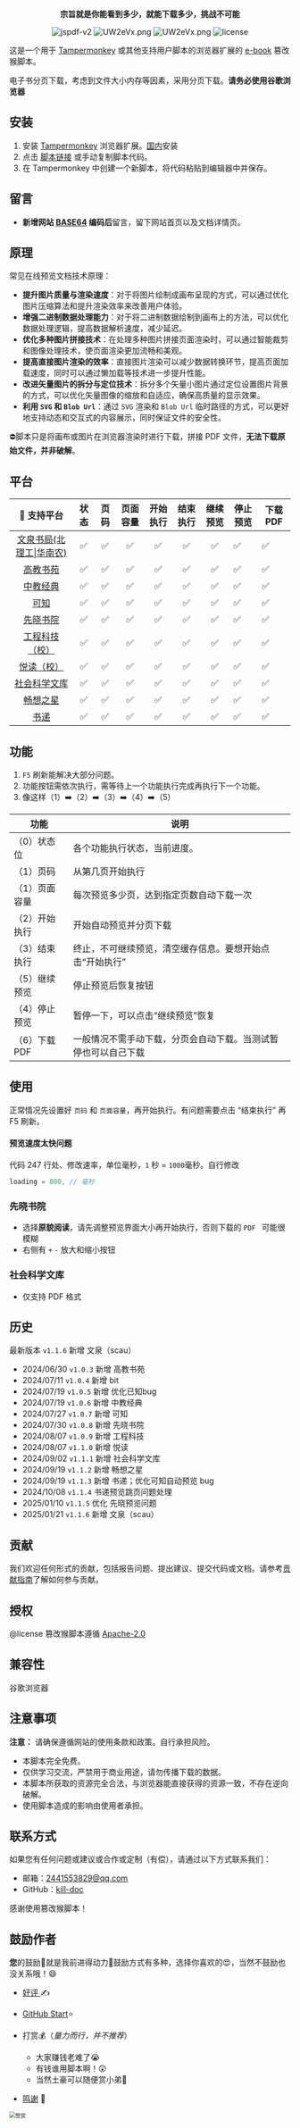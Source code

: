 <p align="center"><strong>宗旨就是你能看到多少，就能下载多少，挑战不可能</strong><p>
<p align="center">
    <a>
        <img src="https://img.shields.io/badge/jspdf-v2.4.0-blue?style=flat-square" alt="jspdf-v2" />
    </a>
    <a>
        <img src="https://img.shields.io/badge/@zip.js-v2.7.34-blue?style=flat-square" alt="UW2eVx.png" />
    </a> 
	<a>
        <img src="https://img.shields.io/badge/@html2canvas-v1.4.1-blue?style=flat-square" alt="UW2eVx.png" />
    </a>
    <a>
    <img alt="license" src="https://img.shields.io/badge/license-Apache2.0-blue?style=flat-square">
    </a>
</p>


这是一个用于 [Tampermonkey](https://www.tampermonkey.net/) 或其他支持用户脚本的浏览器扩展的 [e-book](https://github.com/systemmin/kill-doc/blob/master/e-book/index.js) 篡改猴脚本。

电子书分页下载，考虑到文件大小内存等因素，采用分页下载。**请务必使用谷歌浏览器**

## 安装
1. 安装 [Tampermonkey](https://www.tampermonkey.net/) 浏览器扩展。[国内](https://www.crxsoso.com/webstore/detail/dhdgffkkebhmkfjojejmpbldmpobfkfo)安装
2. 点击 [脚本链接](https://greasyfork.org/zh-CN/scripts/497405) 或手动复制脚本代码。
3. 在 Tampermonkey 中创建一个新脚本，将代码粘贴到编辑器中并保存。

## 留言

- **新增网站 [BASE64](https://base64.us/) 编码后**留言，留下网站首页以及文档详情页。

## 原理

常见在线预览文档技术原理：

- **提升图片质量与渲染速度**：对于将图片绘制成画布呈现的方式，可以通过优化图片压缩算法和提升渲染效率来改善用户体验。
- **增强二进制数据处理能力**：对于将二进制数据绘制到画布上的方法，可以优化数据处理逻辑，提高数据解析速度，减少延迟。
- **优化多种图片拼接技术**：在处理多种图片拼接页面渲染时，可以通过智能裁剪和图像处理技术，使页面渲染更加流畅和美观。
- **提高直接图片渲染的效率**：直接图片渲染可以减少数据转换环节，提高页面加载速度，同时可以通过懒加载等技术进一步提升性能。
- **改进矢量图片的拆分与定位技术**：拆分多个矢量小图片通过定位设置图片背景的方式，可以优化矢量图像的缩放和自适应，确保高质量的显示效果。
- **利用 `SVG` 和 `Blob Url`**：通过 `SVG` 渲染和 `Blob Url` 临时路径的方式，可以更好地支持动态和交互式的内容展示，同时保证文件的安全性。

⛔脚本只是将画布或图片在浏览器渲染时进行下载，拼接 PDF 文件，**无法下载原始文件，并非破解**。

## 平台

|                   **📖** 支持平台                    | 状态 | 页码 | 页面容量 | 开始执行 | 结束执行 | 继续预览 | 停止预览 | 下载PDF |
| :-------------------------------------------------: | :--: | :--: | :------: | :------: | :------: | :------: | -------- | ------- |
| [文泉书局(北理工\|华南农)](https://wqbook.wqxuetang.com/) |  ✅   |  ✅   |    ✅     |    ✅     |    ✅     |    ✅     | ✅        | ✅       |
|        [高教书苑](https://ebook.hep.com.cn/)        |  ✅   |  ✅   |    ✅     |    ✅     |    ✅     |    ✅     | ✅        | ✅       |
|     [中教经典](https://www.zjjd.cn/zhongtufa/)      |  ✅   |  ✅   |    ✅     |    ✅     |    ✅     |    ✅     | ✅        | ✅       |
|          [可知](https://www.keledge.com/)           |  ✅   |  ✅   |    ✅     |    ✅     |    ✅     |    ✅     | ✅        | ✅       |
|      [先晓书院](https://xianxiao.ssap.com.cn/)      |  ✅   |  ✅   |    ✅     |    ✅     |    ✅     |    ✅     | ✅        | ✅       |
|      [工程科技（校）](https://ersp.lib.whu.edu.cn/)      |  ✅   |  ✅   |    ✅     |    ✅     |    ✅     |    ✅     | ✅        | ✅       |
|      [悦读（校）](https://yd.51zhy.cn)      |  ✅   |  ✅   |    ✅     |    ✅     |    ✅     |    ✅     | ✅        | ✅       |
|      [社会科学文库](https://www.sklib.cn)      |  ✅   |  ✅   |    ✅     |    ✅     |    ✅     |    ✅     | ✅        | ✅       |
|      [畅想之星](https://www.cxstar.com)      |  ✅   |  ✅   |    ✅     |    ✅     |    ✅     |    ✅     | ✅        | ✅       |
|      [书递](https://www.elib.link)      |  ✅   |  ✅   |    ✅     |    ✅     |    ✅     |    ✅     | ✅        | ✅       |


## 功能

1. `F5` 刷新能解决大部分问题。
2. 功能按钮需依次执行，需等待上一个功能执行完成再执行下一个功能。
3. 像这样（1）➡️（2）➡️（3）➡️（4）➡️（5）


| 功能          | 说明                                                         |
| ------------- | ------------------------------------------------------------ |
| （0）状态位   | 各个功能执行状态，当前进度。                                 |
| （1）页码     | 从第几页开始执行                                             |
| （1）页面容量 | 每次预览多少页，达到指定页数自动下载一次                     |
| （2）开始执行 | 开始自动预览并分页下载                                       |
| （3）结束执行 | 终止，不可继续预览，清空缓存信息。要想开始点击“开始执行”     |
| （5）继续预览 | 停止预览后恢复按钮                                           |
| （4）停止预览 | 暂停一下，可以点击“继续预览”恢复                             |
| （6）下载PDF  | 一般情况不需手动下载，分页会自动下载。当测试暂停也可以自己下载 |

## 使用

正常情况先设置好 `页码` 和 `页面容量`，再开始执行。有问题需要点击 “结束执行” 再 F5 刷新。

#### 预览速度太快问题

代码 247 行处、修改速率，单位毫秒，`1` 秒 = `1000`毫秒。自行修改

```js
loading = 800, // 毫秒
```

### 先晓书院

- 选择**原貌阅读**，请先调整预览界面大小再开始执行，否则下载的 `PDF ` 可能很模糊
- 右侧有 `+` `-` 放大和缩小按钮

### 社会科学文库

- 仅支持 PDF 格式

## 历史

最新版本 `v1.1.6` 新增 文泉（scau）

- 2024/06/30 `v1.0.3` 新增 高教书苑
- 2024/07/11 `v1.0.4` 新增 bit
- 2024/07/19 `v1.0.5` 新增 优化已知bug
- 2024/07/19 `v1.0.6` 新增 中教经典
- 2024/07/27 `v1.0.7` 新增 可知
- 2024/07/30 `v1.0.8` 新增 先晓书院
- 2024/08/07 `v1.0.9` 新增 工程科技
- 2024/08/07 `v1.1.0` 新增 悦读
- 2024/09/02 `v1.1.1` 新增 社会科学文库
- 2024/09/19 `v1.1.2` 新增 畅想之星
- 2024/09/19 `v1.1.3` 新增 书递；优化可知自动预览 bug
- 2024/10/08 `v1.1.4` 书递预览跳页问题处理
- 2025/01/10 `v1.1.5` 优化 先晓预览问题
- 2025/01/21 `v1.1.6` 新增 文泉（scau）

## 贡献

我们欢迎任何形式的贡献，包括报告问题、提出建议、提交代码或文档。请参考[贡献指南](https://github.com/systemmin/kill-doc/issues)了解如何参与贡献。

## 授权

@license 篡改猴脚本遵循 [Apache-2.0](https://spdx.org/licenses/Apache-2.0.html)

## 兼容性

谷歌浏览器

## 注意事项

**注意：** 请确保遵循网站的使用条款和政策。自行承担风险。

- 本脚本完全免费。
- 仅供学习交流，严禁用于商业用途，请勿传播下载的数据。
- 本脚本所获取的资源完全合法，与浏览器能直接获得的资源一致，不存在逆向破解。
- 使用脚本造成的影响由使用者承担。

## 联系方式

如果您有任何问题或建议或合作或定制（有偿），请通过以下方式联系我们：

- 邮箱：[2441553829@qq.com](mailto:2441553829@qq.com)
- GitHub：[kill-doc](https://github.com/systemmin/kill-doc)

感谢使用篡改猴脚本！

## 鼓励作者

**您**的鼓励💪就是我前进得动力🫶鼓励方式有多种，选择你喜欢的😍，当然不鼓励也没关系哦！😄

- [好评 ](https://greasyfork.org/zh-CN/scripts/486211-%E6%9C%80%E5%BC%BA%E6%97%A0%E5%A5%97%E8%B7%AF%E8%84%9A%E6%9C%AC-%E4%BD%A0%E8%83%BD%E7%9C%8B%E8%A7%81%E5%A4%9A%E5%B0%91%E6%88%91%E8%83%BD%E4%B8%8B%E8%BD%BD%E5%A4%9A%E5%B0%91-%E4%B8%8B%E8%BD%BD%E5%85%AC%E5%BC%80%E5%85%8D%E8%B4%B9%E7%9A%84ppt-pdf-doc-txt%E7%AD%89%E6%96%87%E4%BB%B6/feedback)✍️
- [GitHub Start](https://github.com/systemmin/kill-doc)⭐
- 打赏💰（*量力而行，并不推荐*）
  - 大家赚钱老难了😭
  - 有钱谁用脚本啊！😲
  - 当然土豪可以随便赏小弟🤭

- [鸣谢](https://github.com/systemmin/kill-doc/blob/master/AMOUNT.md) 🫡

<img src="https://dtking.cn/pay.png" alt="赞赏" style="zoom: 67%;" />
